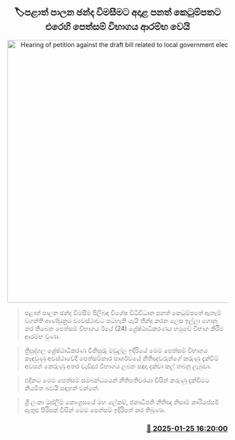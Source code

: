 <p align='center'><b><h2 align='center' title='Hearing of petition against the draft bill related to local government elections begins'>🏷පළාත් පාලන ඡන්ද විමසීමට අදාළ පනත් කෙටුම්පතට එරෙහි පෙත්සම් විභාගය ආරම්භ වෙයි</h2></b></p>
<p align='center'><img src='https://helakuru.sgp1.cdn.digitaloceanspaces.com/esana/images/lib/court[1].jpg' width='600' alt='Hearing of petition against the draft bill related to local government elections begins'></p>

> පළාත් පාලන ඡන්ද විමසීම පිලිබඳ විශේෂ විධිවිධාන පනත් කෙටුම්පතේ ඇතැම් වගන්ති ආණ්ඩුක්‍රම ව්‍යවස්ථාවට පටහැනි යැයි තීන්දු කරන ලෙස ඉල්ලා ගොනු කර තිබෙන පෙත්සම් විභාගය ඊයේ (24) ශ්‍රේෂ්ඨාධිකරණය හමුවේ විභාග කිරීම ආරම්භ වුණා.

> ත්‍රිපුද්ගල ශ්‍රේෂ්ඨාධිකරණ විනිසුරු මඩුල්ල ඉදිරියේ මෙම පෙත්සම් විභාගය කැඳවුණු අවස්ථාවේදී පෙත්සම්කාර පාර්ශවයේ නීතිඥවරුන්ගේ කරුණු දැක්වීම් අවසන් කෙරුණු අතර වැඩිදුර විභාගය ලබන සඳුදා දක්වා කල් තබනු ලැබුවා.

> එදිනට මෙම පෙත්සම් සම්බන්ධයෙන් නීතිපතිවරයා විසින් කරුණු දැක්වීමට නියමිත බවයි සඳහන් වන්නේ.

> ශ්‍රී ලංකා මුස්ලිම් කොංග්‍රසයේ මහ ලේකම්, ජනාධිපති නීතිඥ නිසාම් කාරියප්පර් ඇතුළු පිරිසක් විසින් මෙම පෙත්සම් ඉදිරිපත් කර තිබුණා.



<h3 align='right'><a href='https://www.helakuru.lk/esana/p/106880/'>📅 2025-01-25 16:20:00</a></h3>
